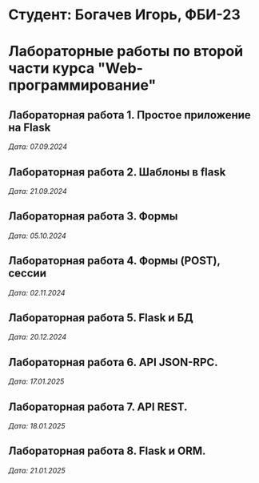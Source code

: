 # Студент: Богачев Игорь, ФБИ-23

# Лабораторные работы по второй части курса "Web-программирование"

## Лабораторная работа 1. Простое приложение на Flask

*Дата: 07.09.2024*

## Лабораторная работа 2. Шаблоны в flask

*Дата: 21.09.2024*

## Лабораторная работа 3. Формы

*Дата: 05.10.2024*

## Лабораторная работа 4. Формы (POST), сессии

*Дата: 02.11.2024*

## Лабораторная работа 5. Flask и БД

*Дата: 20.12.2024*

## Лабораторная работа 6. API JSON-RPC.

*Дата: 17.01.2025*

## Лабораторная работа 7. API REST.

*Дата: 18.01.2025*

## Лабораторная работа 8. Flask и ORM.

*Дата: 21.01.2025*